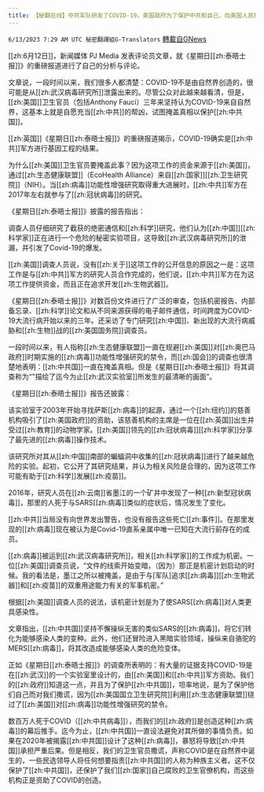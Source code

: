 ```yaml
---
title: 【秘翻在线】中共军队研发了COVID-19，美国政府为了保护中共和自己，向美国人民撒谎
---
```

`6/13/2023 7:29 AM UTC 秘密翻譯組G-Translators` [轉載自GNews](https://gnews.org/articles/1379593)

[[zh:6月12日]]，新闻媒体 PJ Media 发表评论员文章，就《星期日[[zh:泰晤士报]]》的重磅报道进行了自己的分析与评论。

文章说，一段时间以来，我们很多人都清楚：COVID-19不是由自然界创造的，很可能是从[[zh:武汉病毒研究所]]泄露出来的。尽管公众对此越来越看清，但是，[[zh:美国]]卫生官员（包括Anthony Fauci）三年来坚持认为COVID-19来自自然界，这基本上就是自愿充当[[zh:中共]]的帮凶，试图掩盖真相以保护[[zh:中共国]]。

[[zh:英国]]《星期日[[zh:泰晤士报]]》的重磅报道揭示，COVID-19确实是[[zh:中共]]军方进行基因工程的结果。

为什么[[zh:美国]]卫生官员要掩盖此事？因为这项工作的资金来源于[[zh:美国]]，通过[[zh:生态健康联盟]]（EcoHealth Alliance）来自[[zh:国家]][[zh:卫生研究院]]（NIH）。当[[zh:病毒]]功能性增强研究取得重大进展时，[[zh:中共]]军方在2017年左右就参与了[[zh:冠状病毒]]的研究。

《星期日[[zh:泰晤士报]]》披露的报告指出：

调查人员仔细研究了截获的绝密通信和[[zh:科学]]研究，他们认为[[zh:中国]][[zh:科学家]]正在进行一个危险的秘密实验项目，这导致[[zh:武汉病毒研究所]]的泄漏，并引发了Covid-19的爆发。

[[zh:美国]]调查人员说，没有[[zh:关于]]这项工作的公开信息的原因之一是：这项工作是与[[zh:中共]]军方的研究人员合作完成的，他们说，[[zh:中共]]军方在为这项工作提供资金，而且正在追求开发[[zh:生物武器]]。

《星期日[[zh:泰晤士报]]》对数百份文件进行了广泛的审查，包括机密报告、内部备忘录、[[zh:科学]]论文和从不同来源获得的电子邮件通信，时间跨度为COVID-19大流行病开始以来的三年。还采访了专门研究[[zh:中国]]、新出现的大流行病威胁和[[zh:生物]]战的[[zh:美国国务院]]调查员。

一段时间以来，有人指称[[zh:生态健康联盟]]一直在规避[[zh:美国]]对[[zh:奥巴马政府]]时期实施的[[zh:病毒]]功能性增强研究的禁令，而[[zh:国会]]的调查也很清楚地表明：[[zh:中共国]]一直在掩盖真相。但是《星期日[[zh:泰晤士报]]》将其调查称为“"描绘了迄今为止[[zh:武汉实验室]]所发生的最清晰的画面”。

《星期日[[zh:泰晤士报]]》报告还披露：

该实验室于2003年开始寻找萨斯[[zh:病毒]]的起源，通过一个[[zh:纽约]]的慈善机构吸引了[[zh:美国政府]]的资助，该慈善机构的主席是一位在[[zh:英国]]出生并受过[[zh:教育]]的动物学家。[[zh:美国]]领先的[[zh:冠状病毒]][[zh:科学家]]分享了最先进的[[zh:病毒]]操作技术。

该研究所对其从[[zh:中国]]南部的蝙蝠洞中收集的[[zh:冠状病毒]]进行了越来越危险的实验。起初，它公开了其研究结果，并认为相关风险是合理的，因为这项工作可能有助于[[zh:科学]]发展[[zh:疫苗]]。

2016年，研究人员在[[zh:云南]]省墨江的一个矿井中发现了一种[[zh:新型冠状病毒]]，那里的人死于与SARS[[zh:病毒]]类似的症状后，情况发生了变化。

[[zh:中共]]当局没有向世界发出警告，也没有报告这些死亡[[zh:事件]]。在那里发现的[[zh:病毒]]现在被认为是Covid-19直系亲属中唯一已知在大流行前存在的成员。

[[zh:病毒]]被运到[[zh:武汉病毒研究所]]，相关[[zh:科学家]]的工作成为机密。一位[[zh:美国]]调查员说，“文件的线索开始变暗，（因为）那正是机密计划启动的时候。我的看法是，墨江之所以被掩盖，是由于与[军队]追求[[zh:病毒]][[zh:生物武器]]和[[zh:疫苗]]的双重用途能力有关的军事机密。”

根据[[zh:美国]]调查人员的说法，该机密计划是为了使SARS[[zh:病毒]]对人类更具感染性。

文章指出，[[zh:中共国]]坚持不懈操纵无害的类似SARS的[[zh:病毒]]，将它们转化为能够感染人类的变种。此外，他们还冒险进入黑暗实验领域，操纵来自骆驼的MERS[[zh:病毒]]，将其改造成能够感染人类的危险变体。

正如《星期日[[zh:泰晤士报]]》的调查所表明的：有大量的证据支持COVID-19是在[[zh:武汉]]的一个实验室里设计的，由[[zh:美国]]和[[zh:中共]]军方资助。我们的[[zh:政府]]知道这一点，并且为了保护[[zh:中共国]]，坦率地说，是为了保护他们自己而对我们撒谎，因为[[zh:美国国立卫生研究院]]利用[[zh:生态健康联盟]]绕过了[[zh:美国]]对[[zh:病毒]]功能性增强研究的禁令。

数百万人死于COVID（[[zh:中共病毒]]），而我们的[[zh:政府]]是创造这种[[zh:病毒]]的幕后推手。迄今为止，[[zh:中共国]]一直设法避免对其所做的事情负责。如果在2020年被揭露[[zh:中共国]]设计了这种[[zh:病毒]]，暴怒将导致[[zh:中共国]]承担严重后果。但是相反，我们的卫生官员撒谎，声称COVID是在自然界中诞生的，一些民选领导人将任何想要指责[[zh:中共国]]的人称为种族主义者。这不仅保护了[[zh:中共国]]，还保护了我们[[zh:国家]]自己腐败的卫生官僚机构，而这些机构正是资助了COVID的创造。
